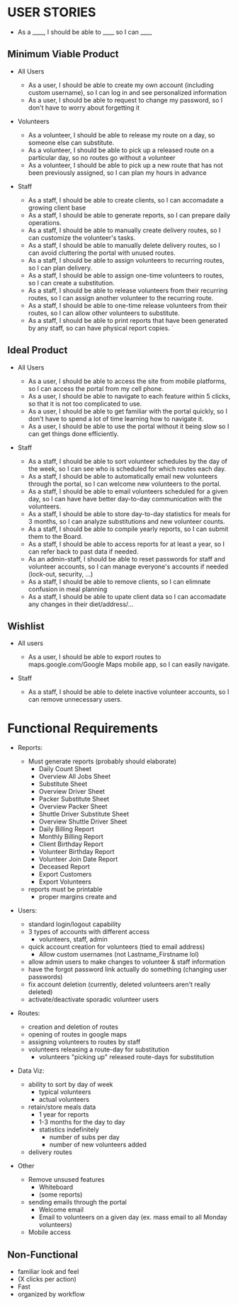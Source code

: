 # USER STORIES
 - As a ____, I should be able to ____ so I can ____



 ## Minimum Viable Product
 - All Users
    - As a user, I should be able to create my own account (including custom username), so I can log in and see personalized information
    - As a user, I should be able to request to change my password, so I don't have to worry about forgetting it
   
 - Volunteers
    - As a volunteer, I should be able to release my route on a day, so someone else can substitute.
    - As a volunteer, I should be able to pick up a released route on a particular day, so no routes go without a volunteer
    - As a volunteer, I should be able to pick up a new route that has not been previously assigned, so I can plan my hours in advance
   
 - Staff
    - As a staff, I should be able to create clients, so I can accomadate a growing client base
    - As a staff, I should be able to generate reports, so I can prepare daily operations.
    - As a staff, I should be able to manually create delivery routes, so I can customize the volunteer's tasks.
    - As a staff, I should be able to manually delete delivery routes, so I can avoid cluttering the portal with unused routes.
    - As a staff, I should be able to assign volunteers to recurring routes, so I can plan delivery.
    - As a staff, I should be able to assign one-time volunteers to routes, so I can create a substitution.
    - As a staff, I should be able to release volunteers from their recurring routes, so I can assign another volunteer to the recurring route.
    - As a staff, I should be able to one-time release volunteers from their routes, so I can allow other volunteers to substitute.
    - As a staff, I should be able to print reports that have been generated by any staff, so can have physical report copies.
`
 ## Ideal Product
 - All Users
    - As a user, I should be able to access the site from mobile platforms, so I can access the portal from my cell phone.
    - As a user, I should be able to navigate to each feature within 5 clicks, so that it is not too complicated to use.    
    - As a user, I should be able to get familiar with the portal quickly, so I don't have to spend a lot of time learning how to navigate it.
    - As a user, I should be able to use the portal without it being slow so I can get things done efficiently.
 
 - Staff
    - As a staff, I should be able to sort volunteer schedules by the day of the week, so I can see who is scheduled for which routes each day.
    - As a staff, I should be able to automatically email new volunteers through the portal, so I can welcome new volunteers to the portal.
    - As a staff, I should be able to email volunteers scheduled for a given day, so I can have have better day-to-day communication with the volunteers.
    - As a staff, I should be able to store day-to-day statistics for meals for 3 months, so I can analyze substitutions and new volunteer counts.
    - As a staff, I should be able to compile yearly reports, so I can submit them to the Board.
    - As a staff, I should be able to access reports for at least a year, so I can refer back to past data if needed.
    - As an admin-staff, I should be able to reset passwords for staff and volunteer accounts, so I can manage everyone's accounts if needed (lock-out, security, ...)
    - As a staff, I should be able to remove clients, so I can elimnate confusion in meal planning
    - As a staff, I should be able to upate client data so I can accomadate any changes in their diet/address/...

 ## Wishlist
 - All users
   - As a user, I should be able to export routes to maps.google.com/Google Maps mobile app, so I can easily navigate.
 
 - Staff
   - As a staff, I should be able to delete inactive volunteer accounts, so I can remove unnecessary users.
 
 
 
 








 

# Functional Requirements

 - Reports:
    - Must generate reports (probably should elaborate)
       - Daily Count Sheet
       - Overview All Jobs Sheet
       - Substitute Sheet
       - Overview Driver Sheet
       - Packer Substitute Sheet
       - Overview Packer Sheet
       - Shuttle Driver Substitute Sheet
       - Overview Shuttle Driver Sheet
       - Daily Billing Report
       - Monthly Billing Report
       - Client Birthday Report
       - Volunteer Birthday Report
       - Volunteer Join Date Report
       - Deceased Report
       - Export Customers
       - Export Volunteers
    - reports must be printable
       - proper margins
   create and 
 - Users:
    - standard login/logout capability
    - 3 types of accounts with different access
       - volunteers, staff, admin
    - quick account creation for volunteers (tied to email address)
       - Allow custom usernames (not Lastname_Firstname lol)
    - allow admin users to make changes to volunteer & staff information
    - have the forgot password link actually do something (changing user passwords)
    - fix account deletion (currently, deleted volunteers aren't really deleted)
    - activate/deactivate sporadic volunteer users

- Routes:
    - creation and deletion of routes
    - opening of routes in google maps
    - assigning volunteers to routes by staff
    - volunteers releasing a route-day for substitution
       - volunteers "picking up" released route-days for substitution
    
 - Data Viz:
    - ability to sort by day of week
       - typical volunteers
       - actual volunteers
    - retain/store meals data
       - 1 year for reports
       - 1-3 months for the day to day
       - statistics indefinitely
           - number of subs per day
           - number of new volunteers added
    - delivery routes
   
 - Other
    - Remove unsused features
       - Whiteboard
       - (some reports)
    - sending emails through the portal
       - Welcome email
       - Email to volunteers on a given day (ex. mass email to all Monday volunteers)
    - Mobile access



## Non-Functional
   - familiar look and feel
   - (X clicks per action)
   - Fast
   - organized by workflow


